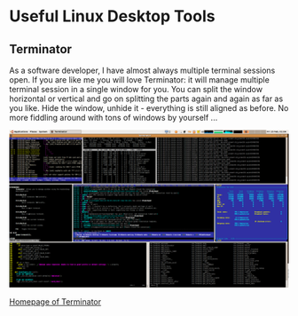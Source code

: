 # Useful Linux Desktop Tools

## Terminator

As a software developer, I have almost always multiple terminal sessions open. If you are like me you will love Terminator: it will manage multiple terminal session in a single window for you. You can split the window horizontal or vertical and go on splitting the parts again and again as far as you like. Hide the window, unhide it - everything is still  aligned as before. No more fiddling around with tons of windows by yourself ...

![terminator madness](./terminator-mad.png)

[Homepage of Terminator](http://gnometerminator.blogspot.co.at/p/introduction.html)

